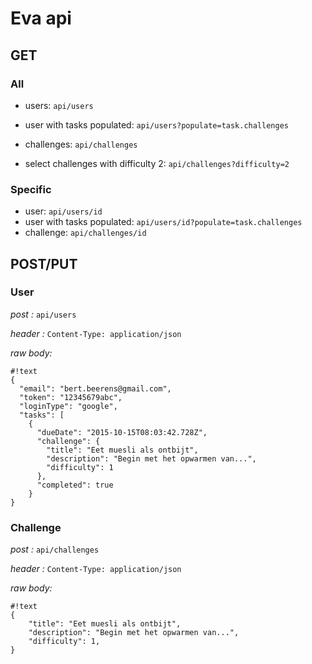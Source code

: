 # Eva api #

## GET ##

### All ###

- users: ```api/users```
- user with tasks populated: ```api/users?populate=task.challenges```
- challenges: ```api/challenges```

- select challenges with difficulty 2: ```api/challenges?difficulty=2```

### Specific ###

- user: ```api/users/id```
- user with tasks populated: ```api/users/id?populate=task.challenges```
- challenge: ```api/challenges/id```

## POST/PUT ##

### User ###

*post :* ```api/users```

*header :* ```Content-Type: application/json```

*raw body:*


```
#!text
{
  "email": "bert.beerens@gmail.com",
  "token": "12345679abc",
  "loginType": "google",
  "tasks": [
    {
      "dueDate": "2015-10-15T08:03:42.728Z",
      "challenge": {
        "title": "Eet muesli als ontbijt",
        "description": "Begin met het opwarmen van...",
        "difficulty": 1
      },
      "completed": true
    }
}
```

### Challenge ###

*post :* ```api/challenges```

*header :* ```Content-Type: application/json```

*raw body:*


```
#!text
{
    "title": "Eet muesli als ontbijt",
    "description": "Begin met het opwarmen van...",
    "difficulty": 1,
}
```